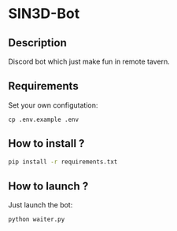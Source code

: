 # SIN3D-Bot

## Description

Discord bot which just make fun in remote tavern.

## Requirements

Set your own configutation:
```
cp .env.example .env
```

## How to install ?

```bash
pip install -r requirements.txt
```

## How to launch ?

Just launch the bot:
```bash
python waiter.py
```


